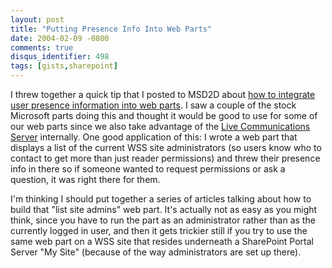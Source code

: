```yaml
---
layout: post
title: "Putting Presence Info Into Web Parts"
date: 2004-02-09 -0800
comments: true
disqus_identifier: 498
tags: [gists,sharepoint]
---
```

I threw together a quick tip that I posted to MSD2D about [how to
integrate user presence information into web
parts](http://msd2d.com/newsletter_tip.aspx?section=Sharepoint&id=1e3f112b-bea8-4dae-b5ac-7fea3d06182c).
I saw a couple of the stock Microsoft parts doing this and thought it
would be good to use for some of our web parts since we also take
advantage of the [Live Communications
Server](http://office.microsoft.com/home/office.aspx?assetid=FX010908711033&CTT=6&Origin=ES790020011033)
internally. One good application of this: I wrote a web part that
displays a list of the current WSS site administrators (so users know
who to contact to get more than just reader permissions) and threw their
presence info in there so if someone wanted to request permissions or
ask a question, it was right there for them.

 I'm thinking I should put together a series of articles talking about
how to build that "list site admins" web part. It's actually not as easy
as you might think, since you have to run the part as an administrator
rather than as the currently logged in user, and then it gets trickier
still if you try to use the same web part on a WSS site that resides
underneath a SharePoint Portal Server "My Site" (because of the way
administrators are set up there).
